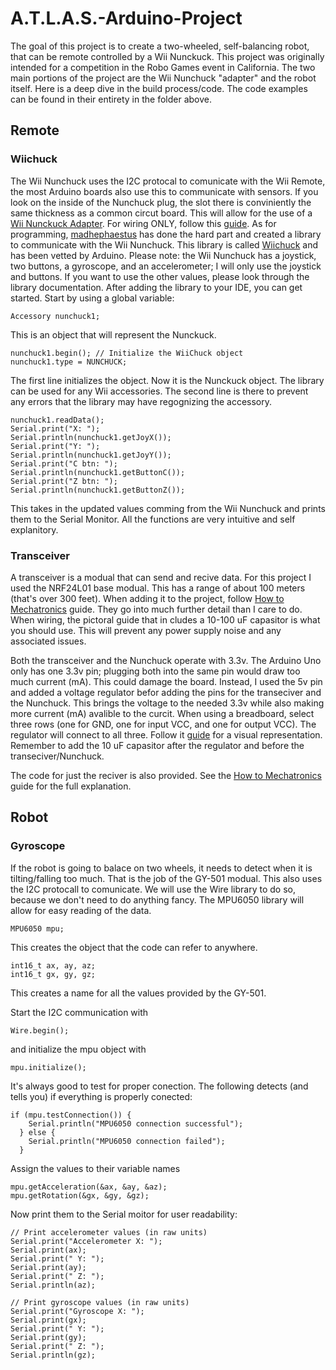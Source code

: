 # A.T.L.A.S.-Arduino-Project
The goal of this project is to create a two-wheeled, self-balancing robot, that can be remote controlled by a Wii Nunckuck. This project was originally intended for a competition in the Robo Games event in California. The two main portions of the project are the Wii Nunchuck "adapter" and the robot itself. Here is a deep dive in the build process/code. The code examples can be found in their entirety in the folder above.

## Remote

### Wiichuck
The Wii Nunchuck uses the I2C protocal to comunicate with the Wii Remote, the most Arduino boards also use this to communicate with sensors. If you look on the inside of the Nunchuck plug, the slot there is conviniently the same thickness as a common circut board. This will allow for the use of a [Wii Nunckuck Adapter](https://www.amazon.com/FainWan-Compatible-WiiChuck-Nunchuck-Ar-duino/dp/B09LM69T4V/ref=sr_1_4?crid=3BH2JGEV86DFC&keywords=nunchuck+adapter&qid=1701803797&s=videogames&sprefix=nunchuck+adapter%2Cvideogames%2C61&sr=1-4). For wiring ONLY, follow this [guide](https://www.youtube.com/watch?v=vhJRR_7m6z4). As for programming, [madhephaestus](https://github.com/madhephaestus) has done the hard part and created a library to communicate with the Wii Nunchuck. This library is called [Wiichuck](https://github.com/madhephaestus/WiiChuck) and has been vetted by Arduino. Please note: the Wii Nunchuck has a joystick, two buttons, a gyroscope, and an accelerometer; I will only use the joystick and buttons. If you want to use the other values, please look through the library documentation. 
After adding the library to your IDE, you can get started. Start by using a global variable:
```
Accessory nunchuck1;
```
This is an object that will represent the Nunckuck.

```
nunchuck1.begin(); // Initialize the WiiChuck object
nunchuck1.type = NUNCHUCK;
```
The first line initializes the object. Now it is the Nunckuck object. The library can be used for any Wii accessories. The second line is there to prevent any errors that the library may have regognizing the accessory. 

```
nunchuck1.readData();
Serial.print("X: ");
Serial.println(nunchuck1.getJoyX());
Serial.print("Y: ");
Serial.println(nunchuck1.getJoyY());
Serial.print("C btn: ");
Serial.println(nunchuck1.getButtonC());
Serial.print("Z btn: ");
Serial.println(nunchuck1.getButtonZ());
```
This takes in the updated values comming from the Wii Nunchuck and prints them to the Serial Monitor. All the functions are very intuitive and self explanitory.

### Transceiver
A transceiver is a modual that can send and recive data. For this project I used the NRF24L01 base modual. This has a range of about 100 meters (that's over 300 feet). When adding it to the project, follow [How to Mechatronics](https://howtomechatronics.com/tutorials/arduino/arduino-wireless-communication-nrf24l01-tutorial/#:~:text=nRF24L01%20Transceiver%20Module,-Let's%20take%20a&text=It%20uses%20the%202.4%20GHz,2.4%20%E2%80%93%202.5GHz%20ISM%20band) guide. They go into much further detail than I care to do. When wiring, the pictoral guide that in cludes a 10-100 uF capasitor is what you should use. This will prevent any power supply noise and any associated issues.

Both the transceiver and the Nunchuck operate with 3.3v. The Arduino Uno only has one 3.3v pin; plugging both into the same pin would draw too much current (mA). This could damage the board. Instead, I used the 5v pin and added a voltage regulator befor adding the pins for the transeciver and the Nunchuck. This brings the voltage to the needed 3.3v while also making more current (mA) avalible to the curcit. When using a breadboard, select three rows (one for GND, one for input VCC, and one for output VCC). The regulator will connect to all three. Follow it [guide](https://www.youtube.com/watch?v=zMA1PjUn87g) for a visual representation. Remember to add the 10 uF capasitor after the regulator and before the transeciver/Nunchuck.

The code for just the reciver is also provided. See the [How to Mechatronics](https://howtomechatronics.com/tutorials/arduino/arduino-wireless-communication-nrf24l01-tutorial/#:~:text=nRF24L01%20Transceiver%20Module,-Let's%20take%20a&text=It%20uses%20the%202.4%20GHz,2.4%20%E2%80%93%202.5GHz%20ISM%20band) guide for the full explanation.

## Robot

### Gyroscope
If the robot is going to balace on two wheels, it needs to detect when it is tilting/falling too much. That is the job of the GY-501 modual. This also uses the I2C protocall to comunicate. We will use the Wire library to do so, because we don't need to do anything fancy. The MPU6050 library will allow for easy reading of the data. 

```
MPU6050 mpu;
```
This creates the object that the code can refer to anywhere.

```
int16_t ax, ay, az;
int16_t gx, gy, gz;
```
This creates a name for all the values provided by the GY-501.

Start the I2C communication with 
```
Wire.begin();
```
and initialize the mpu object with 
```
mpu.initialize();
```

It's always good to test for proper conection. The following detects (and tells you) if everything is properly conected:
```
if (mpu.testConnection()) {
    Serial.println("MPU6050 connection successful");
  } else {
    Serial.println("MPU6050 connection failed");
  }
```

Assign the values to their variable names
```
mpu.getAcceleration(&ax, &ay, &az);
mpu.getRotation(&gx, &gy, &gz);
```

Now print them to the Serial moitor for user readability:
```
// Print accelerometer values (in raw units)
Serial.print("Accelerometer X: ");
Serial.print(ax);
Serial.print(" Y: ");
Serial.print(ay);
Serial.print(" Z: ");
Serial.println(az);

// Print gyroscope values (in raw units)
Serial.print("Gyroscope X: ");
Serial.print(gx);
Serial.print(" Y: ");
Serial.print(gy);
Serial.print(" Z: ");
Serial.println(gz);
```
